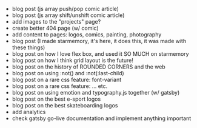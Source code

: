 - blog post (js array push/pop comic article)
- blog post (js array shift/unshift comic article)
- add images to the "projects" page?
- create better 404 page (w/ comic)
- add content to pages: logos, comics, painting, photography
- blog post (I made starmemory, it's here, it does this, it was made with these things)
- blog post on how I love flex box, and used it SO MUCH on starmemory
- blog post on how I think grid layout is the future!
- blog post on the history of ROUNDED CORNERS and the web
- blog post on using :not() and :not(:last-child)
- blog post on a rare css feature: font-variant
- blog post on a rare css feature: ... etc.
- blog post on using emotion and typography.js together (w/ gatsby)
- blog post on the best e-sport logos
- blog post on the best skateboarding logos
- add analytics
- check gatsby go-live documentation and implement anything important

